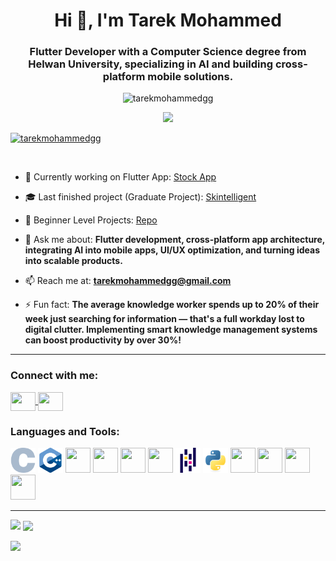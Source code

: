 <h1 align="center">Hi 👋, I'm Tarek Mohammed</h1>
<h3 align="center">Flutter Developer with a Computer Science degree from Helwan University, specializing in AI and building cross-platform mobile solutions.</h3>

<p align="center">
  <img src="https://komarev.com/ghpvc/?username=tarekmohammedgg&label=Profile%20views&color=0e75b6&style=flat" alt="tarekmohammedgg" />
</p>

<p align="center">
  <img src="assets/dev.gif" width="400" />
</p>

<p align="left"> 
  <a href="https://github.com/ryo-ma/github-profile-trophy">
    <img src="https://github-profile-trophy.vercel.app/?username=tarekmohammedgg" alt="tarekmohammedgg" />
  </a> 
</p>

<p align="left"> 
  <a href="https://twitter.com/" target="blank">
    <img src="https://img.shields.io/twitter/follow/?logo=twitter&style=for-the-badge" alt="" />
  </a> 
</p>

- 🔨 Currently working on Flutter App: [Stock App](https://github.com/ISLAM2ADEL/stock_application)  
- 🎓 Last finished project (Graduate Project): [Skintelligent](https://github.com/ISLAM2ADEL/skintelligent)  
- 🚀 Beginner Level Projects: [Repo](https://github.com/TarekMohammedgg/Basic-Flutter-App-Projects)  

- 💬 Ask me about: **Flutter development, cross-platform app architecture, integrating AI into mobile apps, UI/UX optimization, and turning ideas into scalable products.**

- 📫 Reach me at: **tarekmohammedgg@gmail.com**

- ⚡ Fun fact: **The average knowledge worker spends up to 20% of their week just searching for information — that's a full workday lost to digital clutter. Implementing smart knowledge management systems can boost productivity by over 30%!**

---

<h3 align="left">Connect with me:</h3>
<p align="left">
  <a href="https://www.linkedin.com/in/tarek-mohammad-0436b2222/" target="blank">
    <img align="center" src="https://raw.githubusercontent.com/rahuldkjain/github-profile-readme-generator/master/src/images/icons/Social/linked-in-alt.svg" height="30" width="40" />
  </a>
  <a href="https://codeforces.com/profile/tarek_mohammad_" target="blank">
    <img align="center" src="https://raw.githubusercontent.com/rahuldkjain/github-profile-readme-generator/master/src/images/icons/Social/codeforces.svg" height="30" width="40" />
  </a>
</p>

<h3 align="left">Languages and Tools:</h3>
<p align="left">
  <a href="https://www.cprogramming.com/" target="_blank" rel="noreferrer"><img src="https://raw.githubusercontent.com/devicons/devicon/master/icons/c/c-original.svg" width="40" height="40"/></a>
  <a href="https://www.w3schools.com/cpp/" target="_blank" rel="noreferrer"><img src="https://raw.githubusercontent.com/devicons/devicon/master/icons/cplusplus/cplusplus-original.svg" width="40" height="40"/></a>
  <a href="https://dart.dev" target="_blank" rel="noreferrer"><img src="https://www.vectorlogo.zone/logos/dartlang/dartlang-icon.svg" width="40" height="40"/></a>
  <a href="https://firebase.google.com/" target="_blank" rel="noreferrer"><img src="https://www.vectorlogo.zone/logos/firebase/firebase-icon.svg" width="40" height="40"/></a>
  <a href="https://flutter.dev" target="_blank" rel="noreferrer"><img src="https://www.vectorlogo.zone/logos/flutterio/flutterio-icon.svg" width="40" height="40"/></a>
  <a href="https://git-scm.com/" target="_blank" rel="noreferrer"><img src="https://www.vectorlogo.zone/logos/git-scm/git-scm-icon.svg" width="40" height="40"/></a>
  <a href="https://pandas.pydata.org/" target="_blank" rel="noreferrer"><img src="https://raw.githubusercontent.com/devicons/devicon/master/icons/pandas/pandas-original.svg" width="40" height="40"/></a>
  <a href="https://www.python.org" target="_blank" rel="noreferrer"><img src="https://raw.githubusercontent.com/devicons/devicon/master/icons/python/python-original.svg" width="40" height="40"/></a>
  <a href="https://pytorch.org/" target="_blank" rel="noreferrer"><img src="https://www.vectorlogo.zone/logos/pytorch/pytorch-icon.svg" width="40" height="40"/></a>
  <a href="https://scikit-learn.org/" target="_blank" rel="noreferrer"><img src="https://upload.wikimedia.org/wikipedia/commons/0/05/Scikit_learn_logo_small.svg" width="40" height="40"/></a>
  <a href="https://www.sqlite.org/" target="_blank" rel="noreferrer"><img src="https://www.vectorlogo.zone/logos/sqlite/sqlite-icon.svg" width="40" height="40"/></a>
  <a href="https://www.tensorflow.org" target="_blank" rel="noreferrer"><img src="https://www.vectorlogo.zone/logos/tensorflow/tensorflow-icon.svg" width="40" height="40"/></a>
</p>

---

<p><img align="left" src="https://github-readme-stats.vercel.app/api/top-langs?username=tarekmohammedgg&show_icons=true&locale=en&layout=compact" /></p>

<p>&nbsp;<img align="center" src="https://github-readme-stats.vercel.app/api?username=tarekmohammedgg&show_icons=true&locale=en" /></p>

<p><img align="center" src="https://github-readme-streak-stats.herokuapp.com/?user=tarekmohammedgg" /></p>
